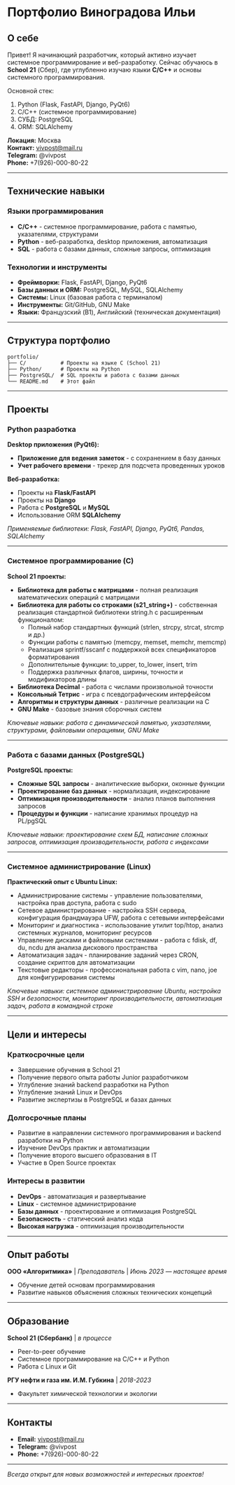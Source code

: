 # Портфолио Виноградова Ильи

## О себе

Привет! Я начинающий разработчик, который активно изучает системное программирование и веб-разработку. Сейчас обучаюсь в **School 21** (Сбер), где углубленно изучаю языки **C/C++** и основы системного программирования.

Основной стек:

1. Python (Flask, FastAPI, Django, PyQt6)
2. C/C++ (системное программирование)
3. СУБД: PostgreSQL
4. ORM: SQLAlchemy

**Локация:** Москва  
**Контакт:** <vivpost@mail.ru>  
**Telegram:** @vivpost  
**Phone:** +7(926)-000-80-22

---

## Технические навыки

### Языки программирования

- **C/C++** - системное программирование, работа с памятью, указателями, структурами
- **Python** - веб-разработка, desktop приложения, автоматизация
- **SQL** - работа с базами данных, сложные запросы, оптимизация

### Технологии и инструменты

- **Фреймворки:** Flask, FastAPI, Django, PyQt6
- **Базы данных и ORM:** PostgreSQL, MySQL, SQLAlchemy
- **Системы:** Linux (базовая работа с терминалом)
- **Инструменты:** Git/GitHub, GNU Make
- **Языки:** Французский (B1), Английский (техническая документация)

---

## Структура портфолио

```
portfolio/
├── C/           # Проекты на языке C (School 21)
├── Python/      # Проекты на Python
├── PostgreSQL/  # SQL проекты и работа с базами данных
└── README.md    # Этот файл
```

---

## Проекты

### Python разработка

**Desktop приложения (PyQt6):**

- **Приложение для ведения заметок** - с сохранением в базу данных
- **Учет рабочего времени** - трекер для подсчета проведенных уроков

**Веб-разработка:**

- Проекты на **Flask/FastAPI**
- Проекты на **Django**
- Работа с **PostgreSQL** и **MySQL**
- Использование ORM **SQLAlchemy**

*Применяемые библиотеки: Flask, FastAPI, Django, PyQt6, Pandas, SQLAlchemy*

---

### Системное программирование (C)

**School 21 проекты:**

- **Библиотека для работы с матрицами** - полная реализация математических операций с матрицами
- **Библиотека для работы со строками (s21_string+)** - собственная реализация стандартной библиотеки string.h с расширенным функционалом:
  - Полный набор стандартных функций (strlen, strcpy, strcat, strcmp и др.)
  - Функции работы с памятью (memcpy, memset, memchr, memcmp)
  - Реализация sprintf/sscanf с поддержкой всех спецификаторов форматирования
  - Дополнительные функции: to_upper, to_lower, insert, trim
  - Поддержка различных флагов, ширины, точности и модификаторов длины
- **Библиотека Decimal** - работа с числами произвольной точности
- **Консольный Тетрис** - игра с псевдографическим интерфейсом
- **Алгоритмы и структуры данных** - различные реализации на C
- **GNU Make** - базовые знания сборочных систем

*Ключевые навыки: работа с динамической памятью, указателями, структурами, файловыми операциями, GNU Make*

---

### Работа с базами данных (PostgreSQL)

**PostgreSQL проекты:**

- **Сложные SQL запросы** - аналитические выборки, оконные функции
- **Проектирование баз данных** - нормализация, индексирование
- **Оптимизация производительности** - анализ планов выполнения запросов
- **Процедуры и функции** - написание хранимых процедур на PL/pgSQL

*Ключевые навыки: проектирование схем БД, написание сложных запросов, оптимизация производительности, работа с индексами*

---

### Системное администрирование (Linux)

**Практический опыт с Ubuntu Linux:**

- Администрирование системы - управление пользователями, настройка прав доступа, работа с sudo
- Сетевое администрирование - настройка SSH сервера, конфигурация брандмауэра UFW, работа с сетевыми интерфейсами
- Мониторинг и диагностика - использование утилит top/htop, анализ системных журналов, мониторинг ресурсов
- Управление дисками и файловыми системами - работа с fdisk, df, du, ncdu для анализа дискового пространства
- Автоматизация задач - планирование заданий через CRON, создание скриптов для автоматизации
- Текстовые редакторы - профессиональная работа с vim, nano, joe для конфигурирования системы

*Ключевые навыки: системное администрирование Ubuntu, настройка SSH и безопасности, мониторинг производительности, автоматизация задач, работа в командной строке*

---

## Цели и интересы

### Краткосрочные цели

- Завершение обучения в School 21
- Получение первого опыта работы Junior разработчиком
- Углубление знаний backend разработки на Python
- Углубление знаний Linux и DevOps
- Развитие экспертизы в PostgreSQL и базах данных

### Долгосрочные планы

- Развитие в направлении системного программирования и backend разработки на Python
- Изучение DevOps практик и автоматизации
- Получение второго высшего образования в IT
- Участие в Open Source проектах

### Интересы в развитии

- **DevOps** - автоматизация и развертывание
- **Linux** - системное администрирование
- **Базы данных** - проектирование и оптимизация PostgreSQL
- **Безопасность** - статический анализ кода
- **Высокая нагрузка** - оптимизация производительности

---

## Опыт работы

**ООО «Алгоритмика»** | *Преподаватель* | *Июнь 2023 — настоящее время*

- Обучение детей основам программирования
- Развитие навыков объяснения сложных технических концепций

---

## Образование

**School 21 (Сбербанк)** | *в процессе*

- Peer-to-peer обучение
- Системное программирование на C/C++ и Python
- Работа с Linux и Git

**РГУ нефти и газа им. И.М. Губкина** | *2018-2023*

- Факультет химической технологии и экологии

---

<!-- ## GitHub Stats

![GitHub Stats](https://github-readme-stats.vercel.app/api?username=VinogradovIlya&show_icons=true&theme=dark) -->

## Контакты

- **Email:** <vivpost@mail.ru>  
- **Telegram:** @vivpost  
- **Phone:** +7(926)-000-80-22

---

*Всегда открыт для новых возможностей и интересных проектов!*
